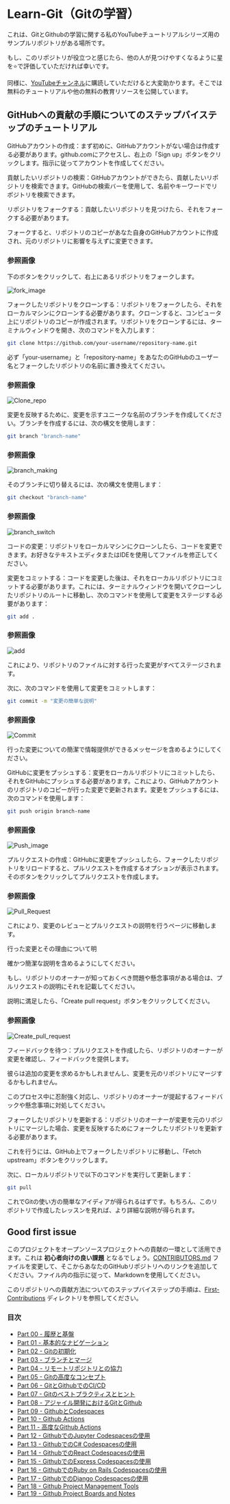 # Learn-Git（Gitの学習）

これは、GitとGithubの学習に関する私のYouTubeチュートリアルシリーズ用のサンプルリポジトリがある場所です。

もし、このリポジトリが役立つと感じたら、他の人が見つけやすくなるように星を⭐で評価していただければ幸いです。

同様に、[YouTubeチャンネル](https://www.youtube.com/@richardcallaby)に購読していただけると大変助かります。そこでは無料のチュートリアルや他の無料の教育リソースを公開しています。

## GitHubへの貢献の手順についてのステップバイステップのチュートリアル

GitHubアカウントの作成：まず初めに、GitHubアカウントがない場合は作成する必要があります。github.comにアクセスし、右上の「Sign up」ボタンをクリックします。指示に従ってアカウントを作成してください。

貢献したいリポジトリの検索：GitHubアカウントができたら、貢献したいリポジトリを検索できます。GitHubの検索バーを使用して、名前やキーワードでリポジトリを検索できます。

リポジトリをフォークする：貢献したいリポジトリを見つけたら、それをフォークする必要があります。

フォークすると、リポジトリのコピーがあなた自身のGitHubアカウントに作成され、元のリポジトリに影響を与えずに変更できます。

### 参照画像
下のボタンをクリックして、右上にあるリポジトリをフォークします。

![fork_image](./images/Readme_images/fork.png)

フォークしたリポジトリをクローンする：リポジトリをフォークしたら、それをローカルマシンにクローンする必要があります。クローンすると、コンピュータ上にリポジトリのコピーが作成されます。リポジトリをクローンするには、ターミナルウィンドウを開き、次のコマンドを入力します：

```bash
git clone https://github.com/your-username/repository-name.git
```
必ず「your-username」と「repository-name」をあなたのGitHubのユーザー名とフォークしたリポジトリの名前に置き換えてください。

### 参照画像
![Clone_repo](./images/Readme_images/Clone.png)

変更を反映するために、変更を示すユニークな名前のブランチを作成してください。ブランチを作成するには、次の構文を使用します：

```bash
git branch "branch-name"
```
### 参照画像
![branch_making](./images/Readme_images/Branch_making.png)

そのブランチに切り替えるには、次の構文を使用します：

```bash
git checkout "branch-name"
```
### 参照画像
![branch_switch](./images/Readme_images/branch_switch.png)

コードの変更：リポジトリをローカルマシンにクローンしたら、コードを変更できます。お好きなテキストエディタまたはIDEを使用してファイルを修正してください。

変更をコミットする：コードを変更した後は、それをローカルリポジトリにコミットする必要があります。これには、ターミナルウィンドウを開いてクローンしたリポジトリのルートに移動し、次のコマンドを使用して変更をステージする必要があります：

```bash
git add .
```

### 参照画像
![add](./images/Readme_images/add.png)

これにより、リポジトリのファイルに対する行った変更がすべてステージされます。

次に、次のコマンドを使用して変更をコミットします：

```bash
git commit -m "変更の簡単な説明"
```

### 参照画像
![Commit](./images/Readme_images/commit.png)

行った変更についての簡潔で情報提供ができるメッセージを含めるようにしてください。

GitHubに変更をプッシュする：変更をローカルリポジトリにコミットしたら、それをGitHubにプッシュする必要があります。これにより、GitHubアカウントのリポジトリのコピーが行った変更で更新されます。変更をプッシュするには、次のコマンドを使用します：

```bash
git push origin branch-name
```

### 参照画像
![Push_image](./images/Readme_images/push.png)

プルリクエストの作成：GitHubに変更をプッシュしたら、フォークしたリポジトリをリロードすると、プルリクエストを作成するオプションが表示されます。そのボタンをクリックしてプルリクエストを作成します。

### 参照画像
![Pull_Request](./images/Readme_images/pull%20request.png)

これにより、変更のレビューとプルリクエストの説明を行うページに移動します。

行った変更とその理由について明

確かつ簡潔な説明を含めるようにしてください。

もし、リポジトリのオーナーが知っておくべき問題や懸念事項がある場合は、プルリクエストの説明にそれを記載してください。

説明に満足したら、「Create pull request」ボタンをクリックしてください。

### 参照画像
![Create_pull_request](./images/Readme_images/Create_pull_request.png)

フィードバックを待つ：プルリクエストを作成したら、リポジトリのオーナーが変更を確認し、フィードバックを提供します。

彼らは追加の変更を求めるかもしれませんし、変更を元のリポジトリにマージするかもしれません。

このプロセス中に忍耐強く対応し、リポジトリのオーナーが提起するフィードバックや懸念事項に対処してください。

フォークしたリポジトリを更新する：リポジトリのオーナーが変更を元のリポジトリにマージした場合、変更を反映するためにフォークしたリポジトリを更新する必要があります。

これを行うには、GitHub上でフォークしたリポジトリに移動し、「Fetch upstream」ボタンをクリックします。

次に、ローカルリポジトリで以下のコマンドを実行して更新します：

```bash
git pull
```

これでGitの使い方の簡単なアイディアが得られるはずです。もちろん、このリポジトリで作成したレッスンを見れば、より詳細な説明が得られます。

## Good first issue

このプロジェクトをオープンソースプロジェクトへの貢献の一環として活用できます。これは **初心者向けの良い課題** となるでしょう。[CONTRIBUTORS.md](https://github.com/rcallaby/Learn-Git/blob/main/CONTRIBUTORS.md) ファイルを変更して、そこからあなたのGitHubリポジトリへのリンクを追加してください。ファイル内の指示に従って、Markdownを使用してください。

このリポジトリへの貢献方法についてのステップバイステップの手順は、[First-Contributions](https://github.com/rcallaby/Learn-Git/tree/main/First-Contributions) ディレクトリを参照してください。

### 目次

- [Part 00 - 履歴と基盤](https://github.com/rcallaby/Learn-Git/blob/main/Lessons/ja/Part-00/Part-00.md)
- [Part 01 - 基本的なナビゲーション](https://github.com/rcallaby/Learn-Git/blob/main/Lessons/ja/Part-01/Part-01.md)
- [Part 02 - Gitの初期化](https://github.com/rcallaby/Learn-Git/blob/main/Lessons/ja/Part-02/Part-02.md)
- [Part 03 - ブランチとマージ](https://github.com/rcallaby/Learn-Git/blob/main/Lessons/ja/Part-03/Part-03.md)
- [Part 04 - リモートリポジトリとの協力](https://github.com/rcallaby/Learn-Git/tree/main/Lessons/ja/Part-04/Part-04.md)
- [Part 05 - Gitの高度なコンセプト](https://github.com/rcallaby/Learn-Git/blob/main/Lessons/ja/Part-05/Part-05.md)
- [Part 06 - GitとGithubでのCI/CD](https://github.com/rcallaby/Learn-Git/blob/main/Lessons/ja/Part-06/Part-06.md)
- [Part 07 - Gitのベストプラクティスとヒント](https://github.com/rcallaby/Learn-Git/blob/main/Lessons/ja/Part-07/Part-07.md)
- [Part 08 - アジャイル開発におけるGitとGithub](https://github.com/rcallaby/Learn-Git/blob/main/Lessons/ja/Part-08/Part-08.md)
- [Part 09 - GithubとCodespaces](https://github.com/rcallaby/Learn-Git/blob/main/Lessons/ja/Part-09/Part-09.md)
- [Part 10 - Github Actions](https://github.com/rcallaby/Learn-Git/blob/main/Lessons/ja/Part-10/Part-10.md)
- [Part 11 - 高度なGithub Actions](https://github.com/rcallaby/Learn-Git/blob/main/Lessons/ja/Part-11/Part-11.md)
- [Part 12 - GithubでのJupyter Codespacesの使用](https://github.com/rcallaby/Learn-Git/blob/main/Lessons/ja/Part-12/Part-12.md)
- [Part 13 - GithubでのC# Codespacesの使用](https://github.com/rcallaby/Learn-Git/blob/main/Lessons/ja/Part-13/Part-13.md)
- [Part 14 - GithubでのReact Codespacesの使用](https://github.com/rcallaby/Learn-Git/blob/main/Lessons/ja/Part-14/Part-14.md)
- [Part 15 - GithubでのExpress Codespacesの使用](https://github.com/rcallaby/Learn-Git/blob/main/Lessons/ja/Part-15/Part-15.md)
- [Part 16 - GithubでのRuby on Rails Codespacesの使用](https://github.com/rcallaby/Learn-Git/blob/main/Lessons/ja/Part-16/Part-16.md)
- [Part 17 - GithubでのDjango Codespacesの使用](https://github.com/rcallaby/Learn-Git/blob/main/Lessons/ja/Part-17/Part-17.md)
- [Part 18 - Github Project Management Tools](https://github.com/rcallaby/Learn-Git/blob/main/Lessons/ja/Part-18/Part-18.md)
- [Part 19 - Github Project Boards and Notes](https://github.com/rcallaby/Learn-Git/blob/main/Lessons/ja/Part-19/Part-19.md)
